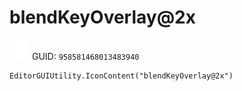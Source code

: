 # blendKeyOverlay@2x
![](/img/blendKeyOverlay@2x.png)
GUID: `958581468013483940`
```
EditorGUIUtility.IconContent("blendKeyOverlay@2x")
```
